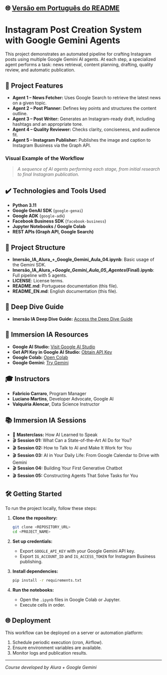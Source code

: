 ## 🌐 [Versão em Português do README](README.md)

# Instagram Post Creation System with Google Gemini Agents

This project demonstrates an automated pipeline for crafting Instagram posts using multiple Google Gemini AI agents. At each step, a specialized agent performs a task: news retrieval, content planning, drafting, quality review, and automatic publication.

## 🔨 Project Features

* **Agent 1 – News Fetcher:** Uses Google Search to retrieve the latest news on a given topic.
* **Agent 2 – Post Planner:** Defines key points and structures the content outline.
* **Agent 3 – Post Writer:** Generates an Instagram-ready draft, including hashtags and an appropriate tone.
* **Agent 4 – Quality Reviewer:** Checks clarity, conciseness, and audience fit.
* **Agent 5 – Instagram Publisher:** Publishes the image and caption to Instagram Business via the Graph API.

### Visual Example of the Workflow

> *A sequence of AI agents performing each stage, from initial research to final Instagram publication.*

## ✔️ Technologies and Tools Used

* **Python 3.11**
* **Google GenAI SDK** (`google-genai`)
* **Google ADK** (`google-adk`)
* **Facebook Business SDK** (`facebook-business`)
* **Jupyter Notebooks / Google Colab**
* **REST APIs (Graph API, Google Search)**

## 📁 Project Structure

* **Imersão\_IA\_Alura\_+\_Google\_Gemini\_Aula\_04.ipynb**: Basic usage of the Gemini SDK.
* **Imersão\_IA\_Alura\_+*Google\_Gemini\_Aula\_05\_Agentes*(Final).ipynb**: Full pipeline with 5 agents.
* **LICENSE**: License terms.
* **README.md**: Portuguese documentation (this file).
* **README\_EN.md**: English documentation (this file).

## 🔗 Deep Dive Guide

* **Imersão IA Deep Dive Guide:** [Access the Deep Dive Guide](https://grupoalura.notion.site/Imers-o-IA-Guia-de-Mergulho-1d2379bdd09b803982a5ee1abd89e0cb)

## 🎯 Immersion IA Resources

* **Google AI Studio:** [Visit Google AI Studio](https://ai.google.com/studio)
* **Get API Key in Google AI Studio:** [Obtain API Key](https://ai.google.com/studio)
* **Google Colab:** [Open Colab](https://colab.research.google.com)
* **Google Gemini:** [Try Gemini](https://gemini.google.com)

## 🎓 Instructors

* **Fabricio Carraro**, Program Manager
* **Luciano Martins**, Developer Advocate, Google AI
* **Valquíria Alencar**, Data Science Instructor

## 📚 Immersion IA Sessions

* 🎥 **Masterclass:** How AI Learned to Speak
* 🎬 **Session 01:** What Can a State-of-the-Art AI Do for You?
* 🎬 **Session 02:** How to Talk to AI and Make It Work for You
* 🎬 **Session 03:** AI in Your Daily Life: From Google Calendar to Drive with Gemini
* 🎬 **Session 04:** Building Your First Generative Chatbot
* 🎬 **Session 05:** Constructing Agents That Solve Tasks for You

## 🛠️ Getting Started

To run the project locally, follow these steps:

1. **Clone the repository:**

   ```bash
   git clone <REPOSITORY_URL>
   cd <PROJECT_NAME>
   ```

2. **Set up credentials:**

   * Export `GOOGLE_API_KEY` with your Google Gemini API key.
   * Export `IG_ACCOUNT_ID` and `IG_ACCESS_TOKEN` for Instagram Business publishing.

3. **Install dependencies:**

   ```bash
   pip install -r requirements.txt
   ```

4. **Run the notebooks:**

   * Open the `.ipynb` files in Google Colab or Jupyter.
   * Execute cells in order.

## 🌐 Deployment

This workflow can be deployed on a server or automation platform:

1. Schedule periodic execution (cron, Airflow).
2. Ensure environment variables are available.
3. Monitor logs and publication results.

---

*Course developed by Alura + Google Gemini*
